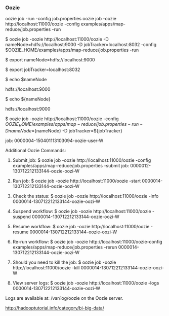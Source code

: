 ### Oozie

oozie job -run -config  job.properties 
oozie job -oozie http://localhost:11000/oozie -config examples/apps/map-reduce/job.properties -run

$ oozie job -oozie http://localhost:11000/oozie -D nameNode=hdfs://localhost:9000 -D jobTracker=localhost:8032 -config $OOZIE_HOME/examples/apps/map-reduce/job.properties -run

$ export nameNode=hdfs://localhost:9000

$ export jobTracker=localhost:8032

$ echo $nameNode

hdfs://localhost:9000

$ echo ${nameNode}

hdfs://localhost:9000

$ oozie job -oozie http://localhost:11000/oozie -config $OOZIE_HOME/examples/apps/map-reduce/job.properties -run -D nameNode=${nameNode} -D jobTracker=${jobTracker}

job: 0000004-150401113103094-oozie-user-W

Additional Oozie Commands:
1) Submit job:
$ oozie job -oozie http://localhost:11000/oozie -config examples/apps/map-reduce/job.properties -submit
job: 0000012-130712212133144-oozie-oozi-W

2) Run job:
$ oozie job -oozie http://localhost:11000/oozie -start 0000014-130712212133144-oozie-oozi-W

3) Check the status:
$ oozie job -oozie http://localhost:11000/oozie -info 0000014-130712212133144-oozie-oozi-W

4) Suspend workflow:
$ oozie job -oozie http://localhost:11000/oozie -suspend 0000014-130712212133144-oozie-oozi-W

5) Resume workflow:
$ oozie job -oozie http://localhost:11000/oozie -resume 0000014-130712212133144-oozie-oozi-W

6) Re-run workflow:
$ oozie job -oozie http://localhost:11000/oozie-config examples/apps/map-reduce/job.properties -rerun 0000014-130712212133144-oozie-oozi-W

7) Should you need to kill the job:
$ oozie job -oozie http://localhost:11000/oozie -kill 0000014-130712212133144-oozie-oozi-W

8) View server logs:
$ oozie job -oozie http://localhost:11000/oozie -logs 0000014-130712212133144-oozie-oozi-W


Logs are available at:
/var/log/oozie on the Oozie server.

http://hadooptutorial.info/category/bi-big-data/